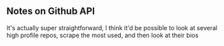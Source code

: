 ## Notes on Github API

It's actually super straightforward, I think it'd be possible to look at several high profile repos, scrape the most used, and then look at their bios